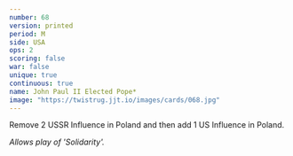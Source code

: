 ```yaml
---
number: 68
version: printed
period: M
side: USA
ops: 2
scoring: false
war: false
unique: true
continuous: true
name: John Paul II Elected Pope*
image: "https://twistrug.jjt.io/images/cards/068.jpg"
---
```

Remove 2 USSR Influence in Poland and then add 1 US Influence in Poland.

*Allows play of 'Solidarity'.*
